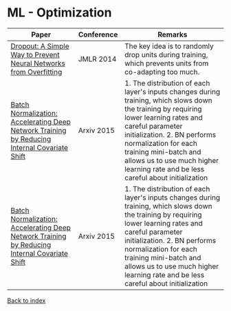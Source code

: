 # ML - Optimization
|Paper|Conference|Remarks
|--|--|--|
|[Dropout: A Simple Way to Prevent Neural Networks from Overfitting](http://jmlr.org/papers/volume15/srivastava14a.old/srivastava14a.pdf)|JMLR 2014|The key idea is to randomly drop units during training, which prevents units from co-adapting too much.|
|[Batch Normalization: Accelerating Deep Network Training by Reducing Internal Covariate Shift](https://arxiv.org/pdf/1502.03167)|Arxiv 2015| 1. The distribution of each layer's inputs changes during training, which slows down the training by requiring lower learning rates and careful parameter initialization. 2. BN performs normalization for each training mini-batch and allows us to use much higher learning rate and be less careful about initialization|
|[Batch Normalization: Accelerating Deep Network Training by Reducing Internal Covariate Shift](https://arxiv.org/pdf/1502.03167)|Arxiv 2015| 1. The distribution of each layer's inputs changes during training, which slows down the training by requiring lower learning rates and careful parameter initialization. 2. BN performs normalization for each training mini-batch and allows us to use much higher learning rate and be less careful about initialization|

[Back to index](../README.md)
<!--stackedit_data:
eyJoaXN0b3J5IjpbNjMwMzYyMTksMjA5NTUxMTc0OF19
-->